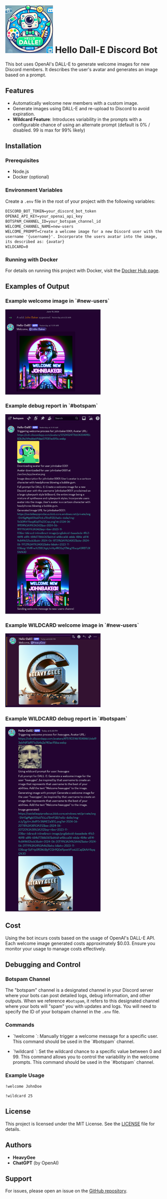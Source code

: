 # <img src="https://github.com/heavygee/hello-dalle-discordbot/blob/main/readme_images/logo.png" alt="Logo" width="150" height="150"> Hello Dall-E Discord Bot

This bot uses OpenAI's DALL-E to generate welcome images for new Discord members. It describes the user's avatar and generates an image based on a prompt.

## Features
- Automatically welcome new members with a custom image.
- Generate images using DALL-E and re-upload to Discord to avoid expiration.
- **Wildcard Feature**: Introduces variability in the prompts with a configurable chance of using an alternate prompt (default is 0% / disabled. 99 is max for 99% likely)

## Installation

### Prerequisites
- Node.js
- Docker (optional)

### Environment Variables
Create a `.env` file in the root of your project with the following variables:

```plaintext
DISCORD_BOT_TOKEN=your_discord_bot_token
OPENAI_API_KEY=your_openai_api_key
BOTSPAM_CHANNEL_ID=your_botspam_channel_id
WELCOME_CHANNEL_NAME=new-users
WELCOME_PROMPT=Create a welcome image for a new Discord user with the username '{username}'. Incorporate the users avatar into the image, its described as: {avatar}
WILDCARD=0
```

### Running with Docker

For details on running this project with Docker, visit the [Docker Hub page](https://hub.docker.com/r/heavygee/hello-dalle-discordbot).

## Examples of Output

### Example welcome image in \`#new-users\`
<img src="https://github.com/heavygee/hello-dalle-discordbot/blob/main/readme_images/new-users-output.png" alt="Example welcome image in #new-users" width="300">

### Example debug report in \`#botspam\`
<img src="https://github.com/heavygee/hello-dalle-discordbot/blob/main/readme_images/botspam-output.png" alt="Example debug report in #botspam" width="300">

### Example WILDCARD welcome image in \`#new-users\`
<img src="https://github.com/heavygee/hello-dalle-discordbot/blob/main/readme_images/wildcard-output.png" alt="Example wildcard welcome image in #new-users" width="300">

### Example WILDCARD debug report in \`#botspam\`
<img src="https://github.com/heavygee/hello-dalle-discordbot/blob/main/readme_images/wildcard-botspam-output.png" alt="Example wildcard debug report in #botspam" width="300">

## Cost

Using the bot incurs costs based on the usage of OpenAI's DALL-E API. Each welcome image generated costs approximately $0.03. Ensure you monitor your usage to manage costs effectively.

## Debugging and Control

### Botspam Channel

The "botspam" channel is a designated channel in your Discord server where your bots can post detailed logs, debug information, and other outputs. When we reference `#botspam`, it refers to this designated channel where your bots will "spam" you with updates and logs. You will need to specify the ID of your botspam channel in the `.env` file.

### Commands

- \`!welcome <username>\`: Manually trigger a welcome message for a specific user. This command should be used in the \`#botspam\` channel.

- \`!wildcard <value>\`: Set the wildcard chance to a specific value between 0 and 99. This command allows you to control the variability in the welcome prompts. This command should be used in the \`#botspam\` channel.

### Example Usage

```
!welcome JohnDoe
```

```
!wildcard 25
```

## License

This project is licensed under the MIT License. See the [LICENSE](https://github.com/heavygee/hello-dalle-discordbot/blob/main/LICENSE) file for details.

## Authors

- **HeavyGee**
- **ChatGPT** (by OpenAI)

## Support

For issues, please open an issue on the [GitHub repository](https://github.com/heavygee/hello-dalle-discordbot).
